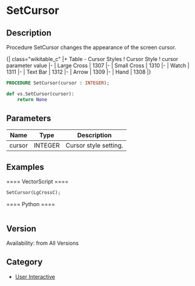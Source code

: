 # SetCursor

## Description
Procedure SetCursor changes the appearance of the screen cursor.

{| class="wikitable_c"
|+ Table - Cursor Styles
! Cursor Style
! cursor parameter value
|-
| Large Cross
| 1307
|-
| Small Cross
| 1310
|-
| Watch
| 1311
|-
| Text Bar
| 1312
|-
| Arrow
| 1309
|-
| Hand
| 1308
|}

```pascal
PROCEDURE SetCursor(cursor : INTEGER);
```

```python
def vs.SetCursor(cursor):
    return None
```

## Parameters
|Name|Type|Description|
|---|---|---|
|cursor|INTEGER|Cursor style setting.|

## Examples
==== VectorScript ====
```pascal
SetCursor(LgCrossC);
```
==== Python ====
```python

```

## Version
Availability: from All Versions

## Category
* [User Interactive](../Categories/User%20Interactive.md)

